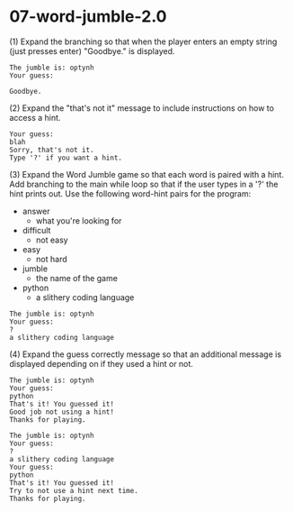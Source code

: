 # 07-word-jumble-2.0

(1) Expand the branching so that when the player enters an empty string (just presses enter) "Goodbye." is displayed.
```
The jumble is: optynh
Your guess:

Goodbye.
```
(2) Expand the "that's not it" message to include instructions on how to access a hint.
```
Your guess:
blah
Sorry, that's not it.
Type '?' if you want a hint.
```
(3) Expand the Word Jumble game so that each word is paired with a hint. Add branching to the main while loop so that if the user types in a '?' the hint prints out. Use the following word-hint pairs for the program:
* answer
	* what you're looking for
* difficult
	* not easy
* easy
	* not hard
* jumble
	* the name of the game
* python
	* a slithery coding language
```
The jumble is: optynh
Your guess:
?
a slithery coding language
```
(4) Expand the guess correctly message so that an additional message is displayed depending on if they used a hint or not.
```
The jumble is: optynh
Your guess:
python
That's it! You guessed it!
Good job not using a hint!
Thanks for playing.
```
```
The jumble is: optynh
Your guess:
?
a slithery coding language
Your guess:
python
That's it! You guessed it!
Try to not use a hint next time.
Thanks for playing.
